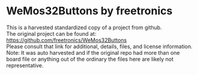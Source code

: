 
# WeMos32Buttons by freetronics  
This is a harvested standardized copy of a project from github.  
The original project can be found at:  
https://github.com/freetronics/WeMos32Buttons  
Please consult that link for additional, details, files, and license information.  
Note: It was auto harvested and if the original repo had more than one board file or anything out of the ordinary the files here are likely not representative.  
    